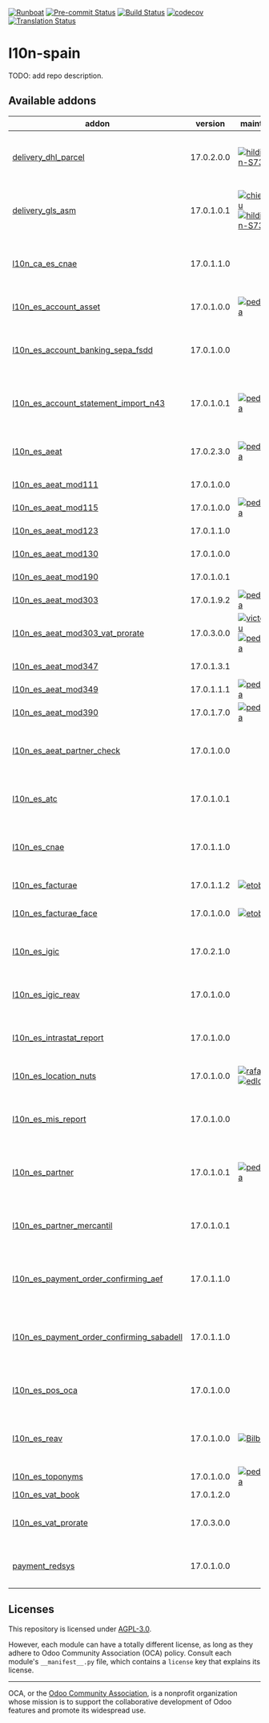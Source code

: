 
[![Runboat](https://img.shields.io/badge/runboat-Try%20me-875A7B.png)](https://runboat.odoo-community.org/builds?repo=OCA/l10n-spain&target_branch=17.0)
[![Pre-commit Status](https://github.com/OCA/l10n-spain/actions/workflows/pre-commit.yml/badge.svg?branch=17.0)](https://github.com/OCA/l10n-spain/actions/workflows/pre-commit.yml?query=branch%3A17.0)
[![Build Status](https://github.com/OCA/l10n-spain/actions/workflows/test.yml/badge.svg?branch=17.0)](https://github.com/OCA/l10n-spain/actions/workflows/test.yml?query=branch%3A17.0)
[![codecov](https://codecov.io/gh/OCA/l10n-spain/branch/17.0/graph/badge.svg)](https://codecov.io/gh/OCA/l10n-spain)
[![Translation Status](https://translation.odoo-community.org/widgets/l10n-spain-17-0/-/svg-badge.svg)](https://translation.odoo-community.org/engage/l10n-spain-17-0/?utm_source=widget)

<!-- /!\ do not modify above this line -->

# l10n-spain

TODO: add repo description.

<!-- /!\ do not modify below this line -->

<!-- prettier-ignore-start -->

[//]: # (addons)

Available addons
----------------
addon | version | maintainers | summary
--- | --- | --- | ---
[delivery_dhl_parcel](delivery_dhl_parcel/) | 17.0.2.0.0 | [![hildickethan-S73](https://github.com/hildickethan-S73.png?size=30px)](https://github.com/hildickethan-S73) | Delivery Carrier implementation for DHL Parcel using their API
[delivery_gls_asm](delivery_gls_asm/) | 17.0.1.0.1 | [![chienandalu](https://github.com/chienandalu.png?size=30px)](https://github.com/chienandalu) [![hildickethan-S73](https://github.com/hildickethan-S73.png?size=30px)](https://github.com/hildickethan-S73) | Delivery Carrier implementation for GLS with ASMRed API
[l10n_ca_es_cnae](l10n_ca_es_cnae/) | 17.0.1.1.0 |  | Genera la traducción al catalán de todos los códigos Nace
[l10n_es_account_asset](l10n_es_account_asset/) | 17.0.1.0.0 | [![pedrobaeza](https://github.com/pedrobaeza.png?size=30px)](https://github.com/pedrobaeza) | Gestión de activos fijos para España
[l10n_es_account_banking_sepa_fsdd](l10n_es_account_banking_sepa_fsdd/) | 17.0.1.0.0 |  | Account Banking Sepa - FSDD (Anticipos de crédito)
[l10n_es_account_statement_import_n43](l10n_es_account_statement_import_n43/) | 17.0.1.0.1 | [![pedrobaeza](https://github.com/pedrobaeza.png?size=30px)](https://github.com/pedrobaeza) | Importación de extractos bancarios españoles (Norma 43)
[l10n_es_aeat](l10n_es_aeat/) | 17.0.2.3.0 | [![pedrobaeza](https://github.com/pedrobaeza.png?size=30px)](https://github.com/pedrobaeza) | Modulo base para declaraciones de la AEAT
[l10n_es_aeat_mod111](l10n_es_aeat_mod111/) | 17.0.1.0.0 |  | AEAT modelo 111
[l10n_es_aeat_mod115](l10n_es_aeat_mod115/) | 17.0.1.0.0 | [![pedrobaeza](https://github.com/pedrobaeza.png?size=30px)](https://github.com/pedrobaeza) | AEAT modelo 115
[l10n_es_aeat_mod123](l10n_es_aeat_mod123/) | 17.0.1.1.0 |  | AEAT modelo 123
[l10n_es_aeat_mod130](l10n_es_aeat_mod130/) | 17.0.1.0.0 |  | AEAT modelo 130
[l10n_es_aeat_mod190](l10n_es_aeat_mod190/) | 17.0.1.0.1 |  | AEAT modelo 190
[l10n_es_aeat_mod303](l10n_es_aeat_mod303/) | 17.0.1.9.2 | [![pedrobaeza](https://github.com/pedrobaeza.png?size=30px)](https://github.com/pedrobaeza) | AEAT modelo 303
[l10n_es_aeat_mod303_vat_prorate](l10n_es_aeat_mod303_vat_prorate/) | 17.0.3.0.0 | [![victoralmau](https://github.com/victoralmau.png?size=30px)](https://github.com/victoralmau) [![pedrobaeza](https://github.com/pedrobaeza.png?size=30px)](https://github.com/pedrobaeza) | Prorrata de IVA [303]
[l10n_es_aeat_mod347](l10n_es_aeat_mod347/) | 17.0.1.3.1 |  | AEAT modelo 347
[l10n_es_aeat_mod349](l10n_es_aeat_mod349/) | 17.0.1.1.1 | [![pedrobaeza](https://github.com/pedrobaeza.png?size=30px)](https://github.com/pedrobaeza) | AEAT modelo 349
[l10n_es_aeat_mod390](l10n_es_aeat_mod390/) | 17.0.1.7.0 | [![pedrobaeza](https://github.com/pedrobaeza.png?size=30px)](https://github.com/pedrobaeza) | AEAT modelo 390
[l10n_es_aeat_partner_check](l10n_es_aeat_partner_check/) | 17.0.1.0.0 |  | AEAT - Comprobación de Calidad de datos identificativos
[l10n_es_atc](l10n_es_atc/) | 17.0.1.0.1 |  | Modulo 'glue' de la AEAT para el menú de la ATC
[l10n_es_cnae](l10n_es_cnae/) | 17.0.1.1.0 |  | Extiende los códigos NACE europeos con los CNAE españoles
[l10n_es_facturae](l10n_es_facturae/) | 17.0.1.1.2 | [![etobella](https://github.com/etobella.png?size=30px)](https://github.com/etobella) | Creación de Facturae
[l10n_es_facturae_face](l10n_es_facturae_face/) | 17.0.1.0.0 | [![etobella](https://github.com/etobella.png?size=30px)](https://github.com/etobella) | Envío de Facturae a FACe
[l10n_es_igic](l10n_es_igic/) | 17.0.2.1.0 |  | IGIC (Impuesto General Indirecto Canario)
[l10n_es_igic_reav](l10n_es_igic_reav/) | 17.0.1.0.0 |  | Aplicación REAV en la localización canaria
[l10n_es_intrastat_report](l10n_es_intrastat_report/) | 17.0.1.0.0 |  | Spanish Intrastat Product Declaration
[l10n_es_location_nuts](l10n_es_location_nuts/) | 17.0.1.0.0 | [![rafaelbn](https://github.com/rafaelbn.png?size=30px)](https://github.com/rafaelbn) [![edlopen](https://github.com/edlopen.png?size=30px)](https://github.com/edlopen) | NUTS specific options for Spain
[l10n_es_mis_report](l10n_es_mis_report/) | 17.0.1.0.0 |  | Plantillas MIS Builder para informes contables españoles
[l10n_es_partner](l10n_es_partner/) | 17.0.1.0.1 | [![pedrobaeza](https://github.com/pedrobaeza.png?size=30px)](https://github.com/pedrobaeza) | Adaptación de los clientes, proveedores y bancos para España
[l10n_es_partner_mercantil](l10n_es_partner_mercantil/) | 17.0.1.0.1 |  | Añade los datos del registro mercantil a la empresa
[l10n_es_payment_order_confirming_aef](l10n_es_payment_order_confirming_aef/) | 17.0.1.1.0 |  | Exportación de fichero bancario Confirming estándar AEF
[l10n_es_payment_order_confirming_sabadell](l10n_es_payment_order_confirming_sabadell/) | 17.0.1.1.0 |  | Exportación de fichero bancario Confirming para Banco Sabadell
[l10n_es_pos_oca](l10n_es_pos_oca/) | 17.0.1.0.0 |  | Punto de venta adaptado a la legislación española
[l10n_es_reav](l10n_es_reav/) | 17.0.1.0.0 | [![Bilbonet](https://github.com/Bilbonet.png?size=30px)](https://github.com/Bilbonet) | REAV - Régimen Especial Agencias de Viajes
[l10n_es_toponyms](l10n_es_toponyms/) | 17.0.1.0.0 | [![pedrobaeza](https://github.com/pedrobaeza.png?size=30px)](https://github.com/pedrobaeza) | Topónimos españoles
[l10n_es_vat_book](l10n_es_vat_book/) | 17.0.1.2.0 |  | Libro de IVA
[l10n_es_vat_prorate](l10n_es_vat_prorate/) | 17.0.3.0.0 |  | Prorrata de IVA para la localización española
[payment_redsys](payment_redsys/) | 17.0.1.0.0 |  | Payment Acquirer: Redsys Implementation

[//]: # (end addons)

<!-- prettier-ignore-end -->

## Licenses

This repository is licensed under [AGPL-3.0](LICENSE).

However, each module can have a totally different license, as long as they adhere to Odoo Community Association (OCA)
policy. Consult each module's `__manifest__.py` file, which contains a `license` key
that explains its license.

----
OCA, or the [Odoo Community Association](http://odoo-community.org/), is a nonprofit
organization whose mission is to support the collaborative development of Odoo features
and promote its widespread use.
